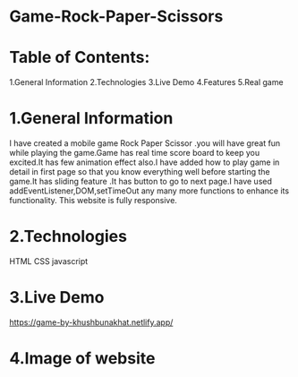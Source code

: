 # Game-Rock-Paper-Scissors
# Table of Contents:
1.General Information 2.Technologies 3.Live Demo 4.Features 5.Real game

# 1.General Information
I have created a mobile game Rock Paper Scissor .you will have great fun while playing the game.Game has real time score board to keep you excited.It has few animation effect also.I have added how to play game in detail in first page so that you know everything well before starting the game.It has sliding feature .It has button to go to next page.I have used addEventListener,DOM,setTimeOut any many more functions to enhance its functionality. This website is fully responsive.

# 2.Technologies
HTML
CSS
javascript

# 3.Live Demo
https://game-by-khushbunakhat.netlify.app/

# 4.Image of website
